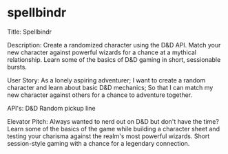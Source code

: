 # spellbindr

Title: Spellbindr

Description: Create a randomized character using the D&D API. Match your new character against powerful wizards for a chance at a mythical relationship. Learn some of the basics of D&D gaming in short, sessionable bursts. 

User Story:
  As a lonely aspiring adventurer; 
  I want to create a random character and learn about basic D&D mechanics;
  So that I can match my new character against others for a chance to adventure together.

API's: D&D
       Random pickup line
       
Elevator Pitch: Always wanted to nerd out on D&D but don't have the time? Learn some of the basics of the game while building a character sheet and testing your charisma against the realm's most powerful wizards. Short session-style gaming with a chance for a legendary connection.
